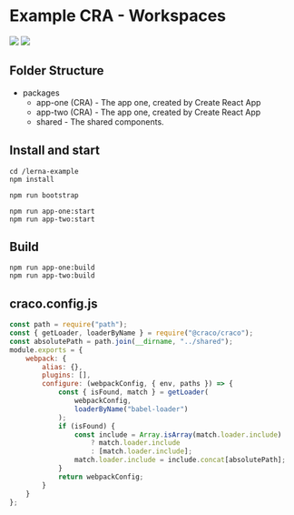 # Example CRA - Workspaces
![](https://i.imgur.com/9BI6b0m.png)
![](https://github.com/claudiohilario/lerna-workspaces-cra/blob/master/example_dev.gif)
## Folder Structure
- packages
  - app-one (CRA) - The app one, created by Create React App
  - app-two (CRA) - The app one, created by Create React App
  - shared - The shared components.
  
## Install and start

```
cd /lerna-example
npm install

npm run bootstrap

npm run app-one:start
npm run app-two:start
```

## Build
```
npm run app-one:build
npm run app-two:build
```

## craco.config.js

```js
const path = require("path");
const { getLoader, loaderByName } = require("@craco/craco");
const absolutePath = path.join(__dirname, "../shared");
module.exports = {
    webpack: {
        alias: {},
        plugins: [],
        configure: (webpackConfig, { env, paths }) => {
            const { isFound, match } = getLoader(
                webpackConfig,
                loaderByName("babel-loader")
            );
            if (isFound) {
                const include = Array.isArray(match.loader.include)
                    ? match.loader.include
                    : [match.loader.include];
                match.loader.include = include.concat[absolutePath];
            }
            return webpackConfig;
        }
    }
};
```
